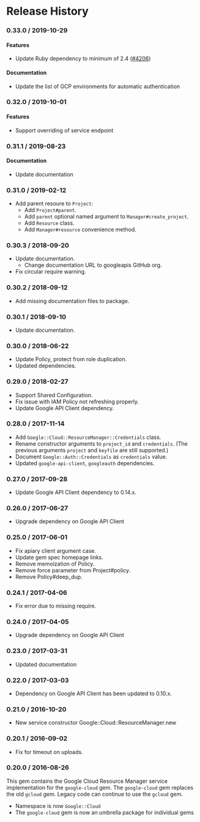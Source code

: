 # Release History

### 0.33.0 / 2019-10-29

#### Features

* Update Ruby dependency to minimum of 2.4 ([#4206](https://www.github.com/googleapis/google-cloud-ruby/issues/4206))

#### Documentation

* Update the list of GCP environments for automatic authentication

### 0.32.0 / 2019-10-01

#### Features

* Support overriding of service endpoint

### 0.31.1 / 2019-08-23

#### Documentation

* Update documentation

### 0.31.0 / 2019-02-12

* Add parent resoure to `Project`:
  * Add `Project#parent`.
  * Add `parent` optional named argument to `Manager#create_project`.
  * Add `Resource` class.
  * Add `Manager#resource` convenience method.

### 0.30.3 / 2018-09-20

* Update documentation.
  * Change documentation URL to googleapis GitHub org.
* Fix circular require warning.

### 0.30.2 / 2018-09-12

* Add missing documentation files to package.

### 0.30.1 / 2018-09-10

* Update documentation.

### 0.30.0 / 2018-06-22

* Update Policy, protect from role duplication.
* Updated dependencies.

### 0.29.0 / 2018-02-27

* Support Shared Configuration.
* Fix issue with IAM Policy not refreshing properly.
* Update Google API Client dependency.

### 0.28.0 / 2017-11-14

* Add `Google::Cloud::ResourceManager::Credentials` class.
* Rename constructor arguments to `project_id` and `credentials`.
  (The previous arguments `project` and `keyfile` are still supported.)
* Document `Google::Auth::Credentials` as `credentials` value.
* Updated `google-api-client`, `googleauth` dependencies.

### 0.27.0 / 2017-09-28

* Update Google API Client dependency to 0.14.x.

### 0.26.0 / 2017-06-27

* Upgrade dependency on Google API Client

### 0.25.0 / 2017-06-01

* Fix apiary client argument case.
* Update gem spec homepage links.
* Remove memoization of Policy.
* Remove force parameter from Project#policy.
* Remove Policy#deep_dup.

### 0.24.1 / 2017-04-06

* Fix error due to missing require.

### 0.24.0 / 2017-04-05

* Upgrade dependency on Google API Client

### 0.23.0 / 2017-03-31

* Updated documentation

### 0.22.0 / 2017-03-03

* Dependency on Google API Client has been updated to 0.10.x.

### 0.21.0 / 2016-10-20

* New service constructor Google::Cloud::ResourceManager.new

### 0.20.1 / 2016-09-02

* Fix for timeout on uploads.

### 0.20.0 / 2016-08-26

This gem contains the Google Cloud Resource Manager service implementation for the `google-cloud` gem. The `google-cloud` gem replaces the old `gcloud` gem. Legacy code can continue to use the `gcloud` gem.

* Namespace is now `Google::Cloud`
* The `google-cloud` gem is now an umbrella package for individual gems
